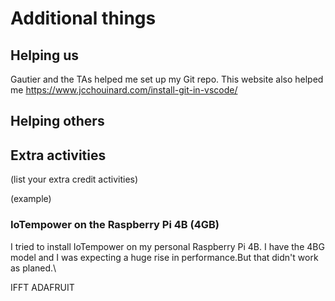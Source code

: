 # Additional things

## Helping us

Gautier and the TAs helped me set up my Git repo. 
This website also helped me https://www.jcchouinard.com/install-git-in-vscode/


## Helping others


## Extra activities

(list your extra credit activities)


(example)
### IoTempower on the Raspberry Pi 4B (4GB)
I tried to install IoTempower on my personal Raspberry Pi 4B. I have the 4BG model and I was expecting a huge rise in performance.But that didn't work as planed.\


IFFT ADAFRUIT